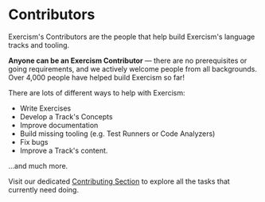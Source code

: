 # Contributors

Exercism's Contributors are the people that help build Exercism's language tracks and tooling.

**Anyone can be an Exercism Contributor** — there are no prerequisites or going requirements, and we actively welcome people from all backgrounds.
Over 4,000 people have helped build Exercism so far!

There are lots of different ways to help with Exercism:

- Write Exercises
- Develop a Track's Concepts
- Improve documentation
- Build missing tooling (e.g. Test Runners or Code Analyzers)
- Fix bugs
- Improve a Track's content.

...and much more.

Visit our dedicated [Contributing Section](/contributing) to explore all the tasks that currently need doing.
